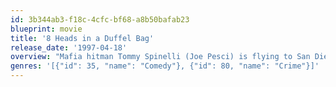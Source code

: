 ```yaml
---
id: 3b344ab3-f18c-4cfc-bf68-a8b50bafab23
blueprint: movie
title: '8 Heads in a Duffel Bag'
release_date: '1997-04-18'
overview: "Mafia hitman Tommy Spinelli (Joe Pesci) is flying to San Diego with a bag that holds eight severed heads, which he's bringing to his superiors to prove that some troublesome rival mobsters are permanently out of the picture. When his bag gets accidentally switched at the airport, Tommy must track down his duffel bag and the 8 heads it contains."
genres: '[{"id": 35, "name": "Comedy"}, {"id": 80, "name": "Crime"}]'
---
```

